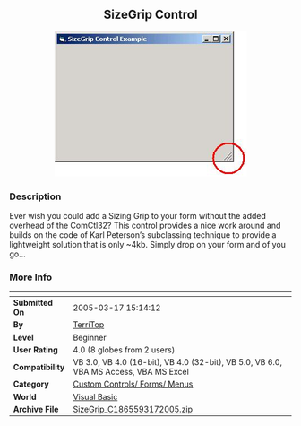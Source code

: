 ﻿<div align="center">

## SizeGrip Control

<img src="PIC20053171524157702.jpg">
</div>

### Description

Ever wish you could add a Sizing Grip to your form without the added overhead of the ComCtl32? This control provides a nice work around and builds on the code of Karl Peterson’s subclassing technique to provide a lightweight solution that is only ~4kb. Simply drop on your form and of you go...
 
### More Info
 


<span>             |<span>
---                |---
**Submitted On**   |2005-03-17 15:14:12
**By**             |[TerriTop](https://github.com/Planet-Source-Code/PSCIndex/blob/master/ByAuthor/territop.md)
**Level**          |Beginner
**User Rating**    |4.0 (8 globes from 2 users)
**Compatibility**  |VB 3\.0, VB 4\.0 \(16\-bit\), VB 4\.0 \(32\-bit\), VB 5\.0, VB 6\.0, VBA MS Access, VBA MS Excel
**Category**       |[Custom Controls/ Forms/  Menus](https://github.com/Planet-Source-Code/PSCIndex/blob/master/ByCategory/custom-controls-forms-menus__1-4.md)
**World**          |[Visual Basic](https://github.com/Planet-Source-Code/PSCIndex/blob/master/ByWorld/visual-basic.md)
**Archive File**   |[SizeGrip\_C1865593172005\.zip](https://github.com/Planet-Source-Code/territop-sizegrip-control__1-59523/archive/master.zip)








